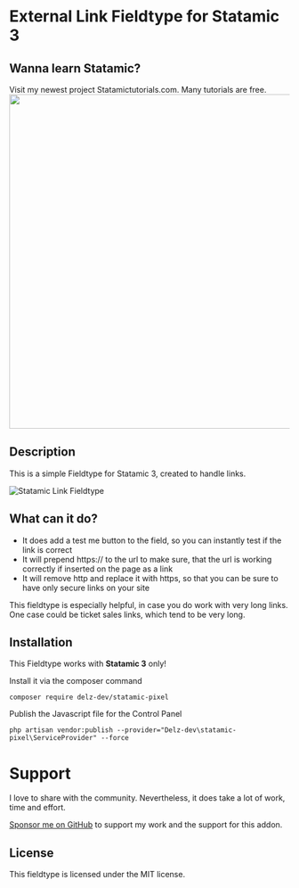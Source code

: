 # External Link Fieldtype for Statamic 3

## Wanna learn Statamic?
Visit my newest project Statamictutorials.com. Many tutorials are free.
[<img src="https://statamictutorials.com/images/seo/statamictutorials.png" width="600" />](https://statamictutorials.com)

## Description
This is a simple Fieldtype for Statamic 3, created to handle links. 

<img src="https://github.com/jonassiewertsen/Link-fieldtype/blob/master/link_fieldtype.png?raw=true" alt="Statamic Link Fieldtype">

## What can it do?

- It does add a test me button to the field, so you can instantly test if the link is correct
- It will prepend https:// to the url to make sure, that the url is working correctly if inserted on the page as a link
- It will remove http and replace it with https, so that you can be sure to have only secure links on your site

This fieldtype is especially helpful, in case you do work with very long links. One case could be ticket sales links, which tend to be very long. 

## Installation 

This Fieldtype works with **Statamic 3** only!

Install it via the composer command
```
composer require delz-dev/statamic-pixel
```

Publish the Javascript file for the Control Panel
```
php artisan vendor:publish --provider="Delz-dev\statamic-pixel\ServiceProvider" --force
```

# Support
I love to share with the community. Nevertheless, it does take a lot of work, time and effort. 

[Sponsor me on GitHub](https://github.com/sponsors/jonassiewertsen/) to support my work and the support for this addon.

## License
This fieldtype is licensed under the MIT license.
